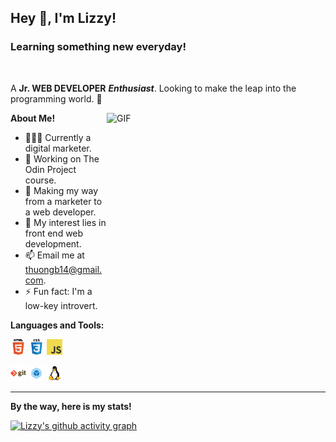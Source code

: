 <h2> Hey 👋, I'm Lizzy!</h2>
<h3>Learning something new everyday!</h3>
<br>

A **Jr. WEB DEVELOPER** ***Enthusiast***. Looking to make the leap into the programming world. 🚀


<img height="350px" width="350px" align="right" alt="GIF" src="https://media1.giphy.com/media/n07Zvo9UtALcaw1kA9/giphy.gif?cid=790b76112b16d6994b095beb4d2d895005f5f1307582d3a5&rid=giphy.gif&ct=g" />

**About Me!**

- 👨🏽‍💻 Currently a digital marketer.
- 🔭 Working on The Odin Project course.
- 🌱 Making my way from a marketer to a web developer.
- 🤔 My interest lies in front end web development.
- 📫 Email me at [thuongb14@gmail.com](mailto:jsmokha33@gmail.com).
- ⚡ Fun fact: I'm a low-key introvert.


**Languages and Tools:**  

<code><img height="25" src="https://raw.githubusercontent.com/github/explore/80688e429a7d4ef2fca1e82350fe8e3517d3494d/topics/html/html.png"></code>
<code><img height="25" src="https://raw.githubusercontent.com/github/explore/80688e429a7d4ef2fca1e82350fe8e3517d3494d/topics/css/css.png"></code>
<code><img height="25" src="https://raw.githubusercontent.com/github/explore/80688e429a7d4ef2fca1e82350fe8e3517d3494d/topics/javascript/javascript.png"></code>

<code><img height="25" src="https://raw.githubusercontent.com/github/explore/80688e429a7d4ef2fca1e82350fe8e3517d3494d/topics/git/git.png"></code>
<code><img height="25" src="https://raw.githubusercontent.com/github/explore/80688e429a7d4ef2fca1e82350fe8e3517d3494d/topics/webpack/webpack.png"></code>
<code><img height="25" src="https://raw.githubusercontent.com/github/explore/80688e429a7d4ef2fca1e82350fe8e3517d3494d/topics/linux/linux.png"></code>

----

**By the way, here is my stats!**

[![Lizzy's github activity graph](https://activity-graph.herokuapp.com/graph?username=thuongb14)](https://github.com/thuongb14/github-readme-activity-graph)












<!--
**thuongb14/thuongb14** is a ✨ _special_ ✨ repository because its `README.md` (this file) appears on your GitHub profile.

Here are some ideas to get you started:

- 🔭 I’m currently working on ...
- 🌱 I’m currently learning ...
- 👯 I’m looking to collaborate on ...
- 🤔 I’m looking for help with ...
- 💬 Ask me about ...
- 📫 How to reach me: ...
- 😄 Pronouns: ...
- ⚡ Fun fact: ...
-->

